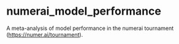# numerai_model_performance
A meta-analysis of model performance in the numerai tournament (https://numer.ai/tournament).
